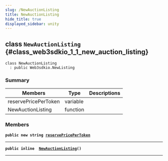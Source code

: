 ```yaml
---
slug: /NewAuctionListing
title: NewAuctionListing
hide_title: true
displayed_sidebar: unity
---
```


## class `NewAuctionListing` {#class_web3sdkio_1_1_new_auction_listing}

```
class NewAuctionListing
  : public Web3sdkio.NewListing
```

### Summary

| Members | Type | Descriptions |
| ------- | ---- | ------------ |
| reservePricePerToken | variable |  |
| NewAuctionListing | function |  |

### Members

**`public new string `[`reservePricePerToken`](#class_web3sdkio_1_1_new_auction_listing_1ac604e20179a38181fa0de9fa096940b9)**

---

**`public inline  `[`NewAuctionListing`](#class_web3sdkio_1_1_new_auction_listing_1ad8ffdb87aff68042e7b16f4b77c096d7)`()`**

---
